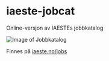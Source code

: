 # iaeste-jobcat
Online-versjon av IAESTEs jobbkatalog

![Image of Jobbkatalog](https://iaeste.no/jobs/jobbkatalog_promo.jpg)

Finnes på [iaeste.no/jobs](https://iaeste.no/jobs/src)
